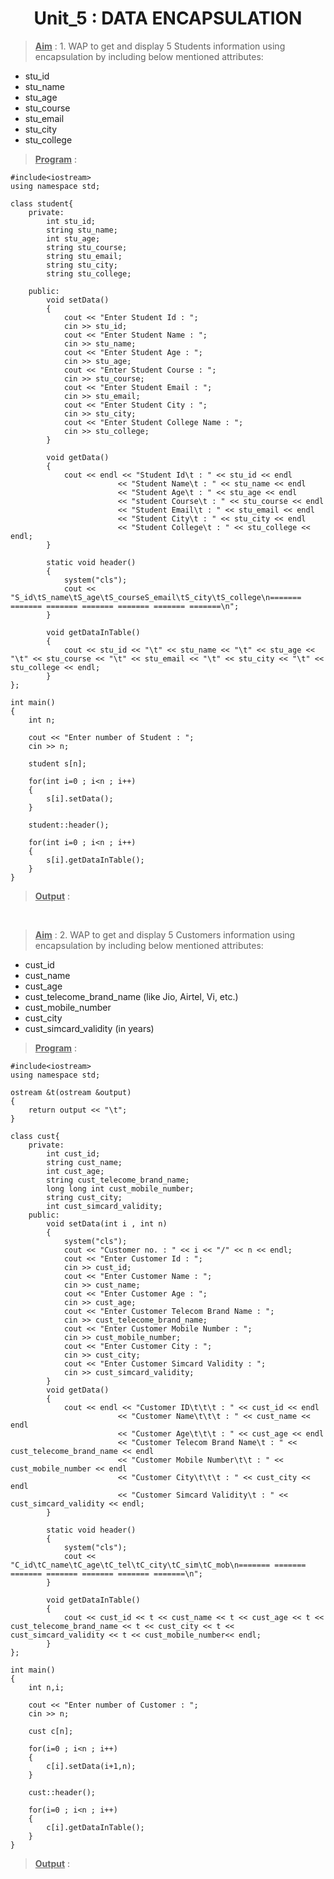 <center><h1>Unit_5 : DATA ENCAPSULATION</h1></center>

><u>**Aim**</u> : 1. WAP to get and display 5 Students information using
encapsulation by including below mentioned
attributes:
- stu_id
- stu_name
- stu_age
- stu_course
- stu_email
- stu_city
- stu_college

><u>**Program**</u> : 

    #include<iostream>
    using namespace std;

    class student{
        private:
            int stu_id;
            string stu_name;
            int stu_age;
            string stu_course;
            string stu_email;
            string stu_city;
            string stu_college;
            
        public:
            void setData()
            {
                cout << "Enter Student Id : ";
                cin >> stu_id;
                cout << "Enter Student Name : ";
                cin >> stu_name;
                cout << "Enter Student Age : ";
                cin >> stu_age;
                cout << "Enter Student Course : ";
                cin >> stu_course;
                cout << "Enter Student Email : ";
                cin >> stu_email;
                cout << "Enter Student City : ";
                cin >> stu_city;
                cout << "Enter Student College Name : ";
                cin >> stu_college;
            }
            
            void getData()
            {
                cout << endl << "Student Id\t : " << stu_id << endl
                            << "Student Name\t : " << stu_name << endl
                            << "Student Age\t : " << stu_age << endl
                            << "student Course\t : " << stu_course << endl
                            << "Student Email\t : " << stu_email << endl
                            << "Student City\t : " << stu_city << endl
                            << "Student College\t : " << stu_college << endl;
            }
            
            static void header()
            {
                system("cls");
                cout << "S_id\tS_name\tS_age\tS_courseS_email\tS_city\tS_college\n======= ======= ======= ======= ======= ======= =======\n";
            }
            
            void getDataInTable()
            {
                cout << stu_id << "\t" << stu_name << "\t" << stu_age << "\t" << stu_course << "\t" << stu_email << "\t" << stu_city << "\t" << stu_college << endl; 
            }
    };

    int main()
    {
        int n;
        
        cout << "Enter number of Student : ";
        cin >> n;
        
        student s[n];
        
        for(int i=0 ; i<n ; i++)
        {
            s[i].setData();
        }
        
        student::header();
        
        for(int i=0 ; i<n ; i++)
        {
            s[i].getDataInTable();
        }
    }

><u>**Output**</u> :

<br>

><u>**Aim**</u> : 2. WAP to get and display 5 Customers
information using encapsulation by including
below mentioned attributes:
- cust_id
- cust_name
- cust_age
- cust_telecome_brand_name (like Jio, Airtel, Vi, etc.)
- cust_mobile_number
- cust_city
- cust_simcard_validity (in years)

><u>**Program**</u> : 

    #include<iostream>
    using namespace std;

    ostream &t(ostream &output)
    {
        return output << "\t";
    }

    class cust{
        private:
            int cust_id;
            string cust_name;
            int cust_age;
            string cust_telecome_brand_name;
            long long int cust_mobile_number;
            string cust_city;
            int cust_simcard_validity;
        public:
            void setData(int i , int n)
            {
                system("cls");
                cout << "Customer no. : " << i << "/" << n << endl;
                cout << "Enter Customer Id : ";
                cin >> cust_id;
                cout << "Enter Customer Name : ";
                cin >> cust_name;
                cout << "Enter Customer Age : ";
                cin >> cust_age;
                cout << "Enter Customer Telecom Brand Name : ";
                cin >> cust_telecome_brand_name;
                cout << "Enter Customer Mobile Number : ";
                cin >> cust_mobile_number;
                cout << "Enter Customer City : ";
                cin >> cust_city;
                cout << "Enter Customer Simcard Validity : ";
                cin >> cust_simcard_validity;
            }
            void getData()
            {
                cout << endl << "Customer ID\t\t\t : " << cust_id << endl
                            << "Customer Name\t\t\t : " << cust_name << endl
                            << "Customer Age\t\t\t : " << cust_age << endl
                            << "Customer Telecom Brand Name\t : " << cust_telecome_brand_name << endl
                            << "Customer Mobile Number\t\t : " << cust_mobile_number << endl
                            << "Customer City\t\t\t : " << cust_city << endl
                            << "Customer Simcard Validity\t : " << cust_simcard_validity << endl;
            }
            
            static void header()
            {
                system("cls");
                cout << "C_id\tC_name\tC_age\tC_tel\tC_city\tC_sim\tC_mob\n======= ======= ======= ======= ======= ======= =======\n";
            }
            
            void getDataInTable()
            {
                cout << cust_id << t << cust_name << t << cust_age << t << cust_telecome_brand_name << t << cust_city << t << cust_simcard_validity << t << cust_mobile_number<< endl; 
            }
    };

    int main()
    {
        int n,i;
        
        cout << "Enter number of Customer : ";
        cin >> n;
        
        cust c[n];
        
        for(i=0 ; i<n ; i++)
        {
            c[i].setData(i+1,n);
        }
        
        cust::header();
        
        for(i=0 ; i<n ; i++)
        {
            c[i].getDataInTable();
        }
    }

><u>**Output**</u> :

<br>